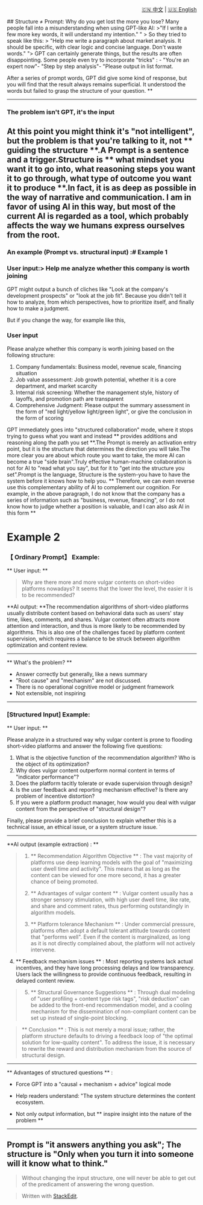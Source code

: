 <p align="right">
  <a href="/docs/zh/0_Structure_theory/0.1_Current%20AI%20VS%20AI%20personality%20reasoning%20model.md">🇨🇳 中文</a> | <a href="/docs/en/0_Structure_theory/0.1_Current%20AI%20VS%20AI%20personality%20reasoning%20model.md">🇺🇸 English</a>
</p>
 ## Structure ≠ Prompt: Why do you get lost the more you lose?
Many people fall into a misunderstanding when using GPT-like AI:
>"If I write a few more key words, it will understand my intention." "
>
So they tried to speak like this:
> "Help me write a paragraph about market analysis. It should be specific, with clear logic and concise language. Don't waste words." ">
GPT can certainly generate things, but the results are often disappointing.
Some people even try to incorporate "tricks" :
- "You're an expert now"- "Step by step analysis"- "Please output in list format.

After a series of prompt words, GPT did give some kind of response, but you will find that the result always remains superficial. It understood the words but failed to grasp the structure of your question. **

----------

### The problem isn't GPT, it's the input
At this point you might think it's "not intelligent", but the problem is that you're talking to it, not ** guiding the structure **.A Prompt is a sentence and a trigger.Structure is ** what mindset you want it to go into, what reasoning steps you want it to go through, what type of outcome you want it to produce **.In fact, it is as deep as possible in the way of narrative and communication. I am in favor of using AI in this way, but most of the current AI is regarded as a tool, which probably affects the way we humans express ourselves from the root.
----------

### An example (Prompt vs. structural input) :# Example 1
### User input:> Help me analyze whether this company is worth joining

GPT might output a bunch of cliches like "Look at the company's development prospects" or "look at the job fit". Because you didn't tell it how to analyze, from which perspectives, how to prioritize itself, and finally how to make a judgment.

But if you change the way, for example like this,
### User input
Please analyze whether this company is worth joining based on the following structure:
1. Company fundamentals: Business model, revenue scale, financing situation
2. Job value assessment: Job growth potential, whether it is a core department, and market scarcity
3. Internal risk screening: Whether the management style, history of layoffs, and promotion path are transparent
4. Comprehensive Judgment: Please output the summary assessment in the form of "red light/yellow light/green light", or give the conclusion in the form of scoring



GPT immediately goes into "structured collaboration" mode, where it stops trying to guess what you want and instead ** provides additions and reasoning along the path you set **.The Prompt is merely an activation entry point, but it is the structure that determines the direction you will take.The more clear you are about which route you want to take, the more AI can become a true "side brain".Truly effective human-machine collaboration is not for AI to "read what you say", but for it to "get into the structure you set".Prompt is the language, Structure is the system-you have to have the system before it knows how to help you.
** Therefore, we can even reverse use this complementary ability of AI to complement our cognition. For example, in the above paragraph, I do not know that the company has a series of information such as "business, revenue, financing", or I do not know how to judge whether a position is valuable, and I can also ask AI in this form **
# Example 2

### 【 Ordinary Prompt】 Example:

** User input: **

> Why are there more and more vulgar contents on short-video platforms nowadays? It seems that the lower the level, the easier it is to be recommended?

**AI output: **The recommendation algorithms of short-video platforms usually distribute content based on behavioral data such as users' stay time, likes, comments, and shares. Vulgar content often attracts more attention and interaction, and thus is more likely to be recommended by algorithms. This is also one of the challenges faced by platform content supervision, which requires a balance to be struck between algorithm optimization and content review.

----------

** What's the problem? **

- Answer correctly but generally, like a news summary
- "Root cause" and "mechanism" are not discussed.
- There is no operational cognitive model or judgment framework
- Not extensible, not inspiring

----------

### [Structured Input] Example:
** User input: **

Please analyze in a structured way why vulgar content is prone to flooding short-video platforms and answer the following five questions:
1. What is the objective function of the recommendation algorithm? Who is the object of its optimization?
2. Why does vulgar content outperform normal content in terms of "indicator performance"?
3. Does the platform tacitly tolerate or evade supervision through design?
4. Is the user feedback and reporting mechanism effective? Is there any problem of incentive distortion?
5. If you were a platform product manager, how would you deal with vulgar content from the perspective of "structural design"?

Finally, please provide a brief conclusion to explain whether this is a technical issue, an ethical issue, or a system structure issue. `

----------

**AI output (example extraction) : **

> 1. ** Recommendation Algorithm Objective ** : The vast majority of platforms use deep learning models with the goal of "maximizing user dwell time and activity". This means that as long as the content can be viewed for one more second, it has a greater chance of being promoted.
>
> 2. ** Advantages of vulgar content ** : Vulgar content usually has a stronger sensory stimulation, with high user dwell time, like rate, and share and comment rates, thus performing outstandingly in algorithm models.
>
> 3. ** Platform tolerance Mechanism ** : Under commercial pressure, platforms often adopt a default tolerant attitude towards content that "performs well". Even if the content is marginalized, as long as it is not directly complained about, the platform will not actively intervene.
>
4. ** Feedback mechanism issues ** : Most reporting systems lack actual incentives, and they have long processing delays and low transparency. Users lack the willingness to provide continuous feedback, resulting in delayed content review.
>
> 5. ** Structural Governance Suggestions ** : Through dual modeling of "user profiling + content type risk tags", "risk deduction" can be added to the front-end recommendation model, and a cooling mechanism for the dissemination of non-compliant content can be set up instead of single-point blocking.
>

> ** Conclusion ** : This is not merely a moral issue; rather, the platform structure defaults to driving a feedback loop of "the optimal solution for low-quality content". To address the issue, it is necessary to rewrite the reward and distribution mechanism from the source of structural design.

----------

** Advantages of structured questions ** :
- Force GPT into a "causal + mechanism + advice" logical mode
- Help readers understand: "The system structure determines the content ecosystem.

- Not only output information, but ** inspire insight into the nature of the problem **

----------

## Prompt is "it answers anything you ask"; The structure is "Only when you turn it into someone will it know what to think."
> Without changing the input structure, one will never be able to get out of the predicament of answering the wrong question.

> Written with [StackEdit](https://stackedit.io/).
